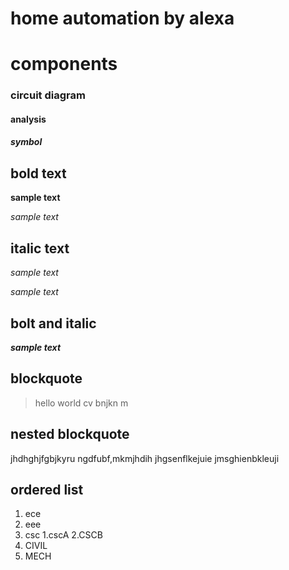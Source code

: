 # home automation by alexa
# components
### circuit diagram
#### analysis
##### symbol
## bold text
**sample text**

_sample text_
## italic text
*sample text*

_sample text_

## bolt and italic
**_sample text_**
## blockquote
> hello world
cv bnjkn m
## nested blockquote
jhdhghjfgbjkyru
ngdfubf,mkmjhdih
jhgsenflkejuie
jmsghienbkleuji
## ordered list
1. ece
2. eee
3. csc
  1.cscA
  2.CSCB
 4. CIVIL
 5. MECH
